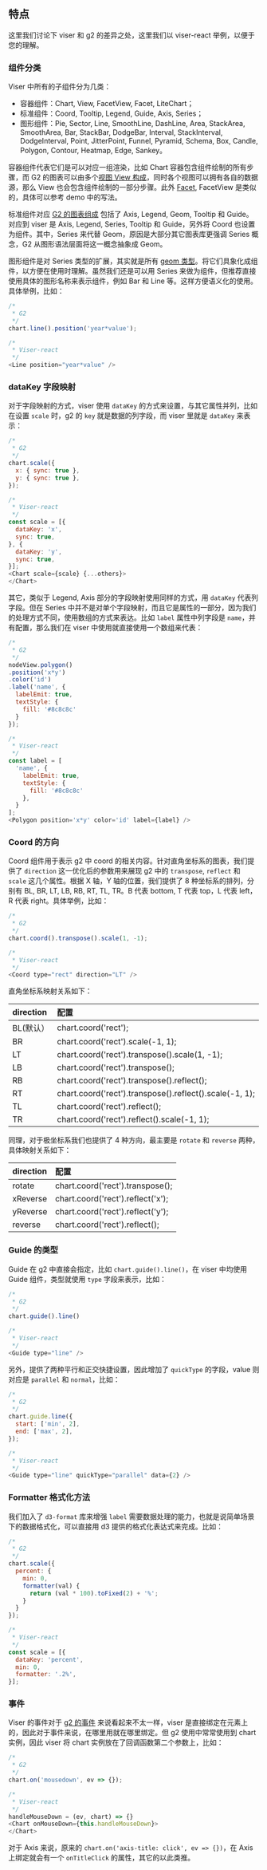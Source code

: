 ## 特点

这里我们讨论下 viser 和 g2 的差异之处，这里我们以 viser-react 举例，以便于您的理解。

### 组件分类

Viser 中所有的子组件分为几类：

- 容器组件：Chart, View, FacetView, Facet, LiteChart；
- 标准组件：Coord, Tooltip, Legend, Guide, Axis, Series；
- 图形组件：Pie, Sector, Line, SmoothLine, DashLine, Area, StackArea, SmoothArea, Bar, StackBar, DodgeBar, Interval, StackInterval, DodgeInterval, Point, JitterPoint, Funnel, Pyramid, Schema, Box, Candle, Polygon, Contour, Heatmap, Edge, Sankey。

容器组件代表它们是可以对应一组渲染，比如 Chart 容器包含组件绘制的所有步骤，而 G2 的图表可以由多个[视图 View 构成](https://antv.alipay.com/zh-cn/g2/3.x/tutorial/how-to-create-view.html)，同时各个视图可以拥有各自的数据源，那么 View 也会包含组件绘制的一部分步骤。此外 [Facet](https://antv.alipay.com/zh-cn/g2/3.x/tutorial/facet.html), FacetView 是类似的，具体可以参考 demo 中的写法。

标准组件对应 [G2 的图表组成](https://antv.alipay.com/zh-cn/g2/3.x/tutorial/understanding-g2-charts.html) 包括了 Axis, Legend, Geom, Tooltip 和 Guide。对应到 viser 是 Axis, Legend, Series, Tooltip 和 Guide，另外将 Coord 也设置为组件。其中，Series 来代替 Geom，原因是大部分其它图表库更强调 Series 概念，G2 从图形语法层面将这一概念抽象成 Geom。

图形组件是对 Series 类型的扩展，其实就是所有 [geom 类型](https://antv.alipay.com/zh-cn/g2/3.x/tutorial/geom.html)。将它们具象化成组件，以方便在使用时理解。虽然我们还是可以用 Series 来做为组件，但推荐直接使用具体的图形名称来表示组件，例如 Bar 和 Line 等。这样方便语义化的使用。具体举例，比如：

```js
/*
 * G2
 */
chart.line().position('year*value');
```
```js
/*
 * Viser-react
 */
<Line position="year*value" />
```

### dataKey 字段映射

对于字段映射的方式，viser 使用 `dataKey` 的方式来设置，与其它属性并列，比如在设置 `scale` 时，g2 的 `key` 就是数据的列字段，而 viser 里就是 `dataKey` 来表示：

```js
/*
 * G2
 */
chart.scale({
  x: { sync: true },
  y: { sync: true },
});
```
```js
/*
 * Viser-react
 */
const scale = [{
  dataKey: 'x',
  sync: true,
}, {
  dataKey: 'y',
  sync: true,
}];
<Chart scale={scale} {...others}>
</Chart>
```

其它，类似于 Legend, Axis 部分的字段映射使用同样的方式，用 `dataKey` 代表列字段。但在 Series 中并不是对单个字段映射，而且它是属性的一部分，因为我们的处理方式不同，使用数组的方式来表达。比如 `label` 属性中列字段是 `name`，并有配置，那么我们在 viser 中使用就直接使用一个数组来代表：

```js
/*
 * G2
 */
nodeView.polygon()
.position('x*y')
.color('id')
.label('name', {
  labelEmit: true,
  textStyle: {
    fill: '#8c8c8c'
  }
});
```
```js
/*
 * Viser-react
 */
const label = [
  'name', {
    labelEmit: true,
    textStyle: {
      fill: '#8c8c8c'
    },
  }
];
<Polygon position='x*y' color='id' label={label} />
```

### Coord 的方向

Coord 组件用于表示 g2 中 coord 的相关内容。针对直角坐标系的图表，我们提供了 `direction` 这一优化后的参数用来展现 g2 中的 `transpose`, `reflect` 和 `scale` 这几个属性。根据 X 轴，Y 轴的位置，我们提供了 8 种坐标系的排列，分别有 BL, BR, LT, LB, RB, RT, TL, TR。B 代表 bottom, T 代表 top，L 代表 left，R 代表 right。具体举例，比如：

```js
/*
 * G2
 */
chart.coord().transpose().scale(1, -1);
```
```js
/*
 * Viser-react
 */
<Coord type="rect" direction="LT" />
```
直角坐标系映射关系如下：

| direction | 配置                                                        |
| :-------- | :-----                                                     |
| BL(默认）  | chart.coord('rect');                                       |
| BR        | chart.coord('rect').scale(-1, 1);                          |
| LT        | chart.coord('rect').transpose().scale(1, -1);              |
| LB        | chart.coord('rect').transpose();                           |
| RB        | chart.coord('rect').transpose().reflect();                 |
| RT        | chart.coord('rect').transpose().reflect().scale(-1, 1);    |
| TL        | chart.coord('rect').reflect();                             |
| TR        | chart.coord('rect').reflect().scale(-1, 1);                |

同理，对于极坐标系我们也提供了 4 种方向，最主要是 `rotate` 和 `reverse` 两种，具体映射关系如下：

| direction | 配置                                                        |
| :-------- | :-----                                                     |
| rotate    | chart.coord('rect').transpose();                           |
| xReverse  | chart.coord('rect').reflect('x');                          |
| yReverse  | chart.coord('rect').reflect('y');                          |
| reverse   | chart.coord('rect').reflect();                             |

### Guide 的类型

Guide 在 g2 中直接会指定，比如 `chart.guide().line()`，在 viser 中均使用 Guide 组件，类型就使用 `type` 字段来表示，比如：

```js
/*
 * G2
 */
chart.guide().line()
```
```js
/*
 * Viser-react
 */
<Guide type="line" />
```

另外，提供了两种平行和正交快捷设置，因此增加了 `quickType` 的字段，value 则对应是 `parallel` 和 `normal`，比如：

```js
/*
 * G2
 */
chart.guide.line({
  start: ['min', 2],
  end: ['max', 2],
});
```
```js
/*
 * Viser-react
 */
<Guide type="line" quickType="parallel" data={2} />
```

### Formatter 格式化方法

我们加入了 `d3-format` 库来增强 `label` 需要数据处理的能力，也就是说简单场景下的数据格式化，可以直接用 d3 提供的格式化表达式来完成。比如：

```js
/*
 * G2
 */
chart.scale({
  percent: {
    min: 0,
    formatter(val) {
      return (val * 100).toFixed(2) + '%';
    }
  }
});
```
```js
/*
 * Viser-react
 */
const scale = [{
  dataKey: 'percent',
  min: 0,
  formatter: '.2%',
}];
```

### 事件

Viser 的事件对于 [g2 的事件](https://antv.alipay.com/zh-cn/g2/3.x/tutorial/chart-event.html) 来说看起来不太一样，viser 是直接绑定在元素上的，因此对于事件来说，在哪里用就在哪里绑定。但 g2 使用中常常使用到 chart 实例，因此 viser 将 chart 实例放在了回调函数第二个参数上，比如：

```js
/*
 * G2
 */
chart.on('mousedown', ev => {});
```
```js
/*
 * Viser-react
 */
handleMouseDown = (ev, chart) => {}
<Chart onMouseDown={this.handleMouseDown}>
</Chart>
```

对于 Axis 来说，原来的 `chart.on('axis-title: click', ev => {})`，在 Axis 上绑定就会有一个 `onTitleClick` 的属性，其它的以此类推。